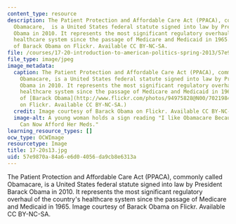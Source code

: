 ```yaml
---
content_type: resource
description: The Patient Protection and Affordable Care Act (PPACA), commonly called
  Obamacare,  is a United States federal statute signed into law by President Barack
  Obama in 2010. It represents the most significant regulatory overhaul of the country's
  healthcare system since the passage of Medicare and Medicaid in 1965. Image courtesy
  of Barack Obama on Flickr. Available CC BY-NC-SA.
file: /courses/17-20-introduction-to-american-politics-spring-2013/57e9870a84a6e6d04056da9cb8e6313a_17-20s13.jpg
file_type: image/jpeg
image_metadata:
  caption: The Patient Protection and Affordable Care Act (PPACA), commonly called
    Obamacare, is a United States federal statute signed into law by President Barack
    Obama in 2010. It represents the most significant regulatory overhaul of the country's
    healthcare system since the passage of Medicare and Medicaid in 1965. (Image courtesy
    of [Barack Obama](http://www.flickr.com/photos/94975828@N00/7021984583/in/photolist-bGvvnH-btAGhA-btAGaU-btAGfL-bGvvzV-btAG5J-6Sxjwk-6SBnfs-dp3rSC-dp3s5f-bGxWv4-dp3rYw-fjVWCb-ddbS3u-dAPm5o-cnmuFj-cnmuyy-cnmupS-cnmu5d-cnmuUC-cnmtgA-cnmuCm-cnmuSU-cnmtL9-cnmtw3-cnmtqd-cnmuKE-cnmtC9-cnmumm-cnmtZj-cnmtTf-cnmu9U-d17hQS-dcm4cd-77NrKH-8BP7kS-8PTJoC-7Mshje-9r5HbE-7V1DXs-7HNSTY-8aDkef-8JLfaf-8Q9LYY-8d8cQx-8bk1X1-8ekbUE-85Enz3-93yiPC-7X17xX-7WrZYi)
    on Flickr. Available CC BY-NC-SA.)
  credit: Image courtesy of Barack Obama on Flickr. Available CC BY-NC-SA.
  image-alt: A young woman holds a sign reading "I like Obamacare Because My Grandma
    Can Now Afford Her Meds."
learning_resource_types: []
ocw_type: OCWImage
resourcetype: Image
title: 17-20s13.jpg
uid: 57e9870a-84a6-e6d0-4056-da9cb8e6313a
---
```

The Patient Protection and Affordable Care Act (PPACA), commonly called Obamacare,  is a United States federal statute signed into law by President Barack Obama in 2010. It represents the most significant regulatory overhaul of the country's healthcare system since the passage of Medicare and Medicaid in 1965. Image courtesy of Barack Obama on Flickr. Available CC BY-NC-SA.

